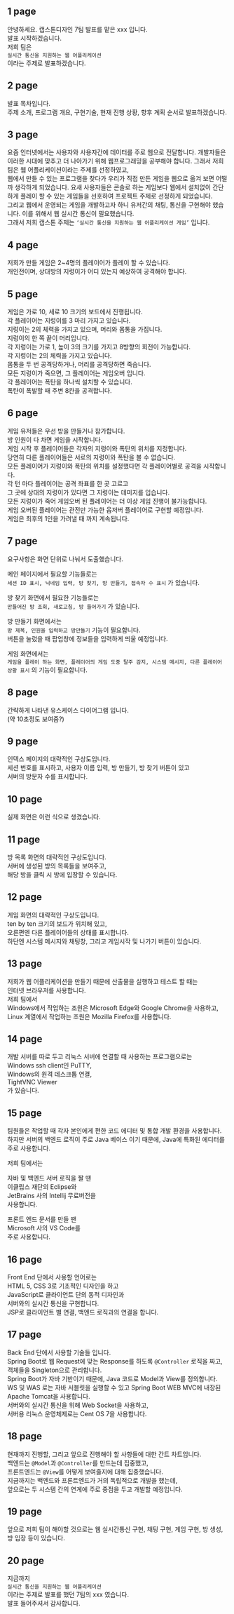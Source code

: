 ## 1 page
안녕하세요. 캡스톤디자인 7팀 발표를 맡은 xxx 입니다.  
발표 시작하겠습니다.  
저희 팀은  
`실시간 통신을 지원하는 웹 어플리케이션`  
이라는 주제로 발표하겠습니다.

## 2 page
발표 목차입니다.  
주제 소개, 프로그램 개요, 구현기술, 현재 진행 상황, 향후 계획 순서로 발표하겠습니다.

## 3 page
요즘 인터넷에서는 사용자와 사용자간에 데이터를 주로 웹으로 전달합니다. 개발자들은 이러한 시대에 맞추고 더 나아가기 위해 웹프로그래밍을 공부해야 합니다. 그래서 저희 팀은 웹 어플리케이션이라는 주제를 선정하였고,  
웹에서 만들 수 있는 프로그램을 찾다가 우리가 직접 만든 게임을 웹으로 옮겨 보면 어떨까 생각하게 되었습니다. 요새 사용자들은 콘솔로 하는 게임보다 웹에서 설치없이 간단하게 플레이 할 수 있는 게임들을 선호하여 프로젝트 주제로 선정하게 되었습니다.  
그리고 웹에서 운영되는 게임을 개발하고자 하니 유저간의 채팅, 통신을 구현해야 했습니다. 이를 위해서 웹 실시간 통신이 필요했습니다.  
그래서 저희 캡스톤 주제는 `‘실시간 통신을 지원하는 웹 어플리케이션 게임’` 입니다.

## 4 page
저희가 만들 게임은 2~4명의 플레이어가 플레이 할 수 있습니다.  
개인전이며, 상대방의 지렁이가 어디 있는지 예상하여 공격해야 합니다.

## 5 page
게임은 가로 10, 세로 10 크기의 보드에서 진행됩니다.  
각 플레이어는 지렁이를 3 마리 가지고 있습니다.  
지렁이는 2의 체력을 가지고 있으며, 머리와 몸통을 가집니다.  
지렁이의 한 쪽 끝이 머리입니다.  
각 지렁이는 가로 1, 높이 3의 크기를 가지고 8방향의 회전이 가능합니다.  
각 지렁이는 2의 체력을 가지고 있습니다.  
몸통을 두 번 공격당하거나, 머리를 공격당하면 죽습니다.  
모든 지렁이가 죽으면, 그 플레이어는 게임오버 입니다.  
각 플레이어는 폭탄을 하나씩 설치할 수 있습니다.  
폭탄이 폭발할 때 주변 8칸을 공격합니다.

## 6 page
게임 유저들은 우선 방을 만들거나 참가합니다.  
방 인원이 다 차면 게임을 시작합니다.  
게임 시작 후 플레이어들은 각자의 지렁이와 폭탄의 위치를 지정합니다.  
당연히 다른 플레이어들은 서로의 지렁이와 폭탄을 볼 수 없습니다.  
모든 플레이어가 지렁이와 폭탄의 위치를 설정했다면 각 플레이어별로 공격을 시작합니다.  
각 턴 마다 플레이어는 공격 좌표를 한 곳 고르고  
그 곳에 상대의 지렁이가 있다면 그 지렁이는 데미지를 입습니다.  
모든 지렁이가 죽어 게임오버 된 플레이어는 더 이상 게임 진행이 불가능합니다.  
게임 오버된 플레이어는 관전만 가능한 옵저버 플레이어로 구현할 예정입니다.  
게임은 최후의 1인을 가려낼 때 까지 계속됩니다.

## 7 page
요구사항은 화면 단위로 나눠서 도출했습니다.  
  
메인 페이지에서 필요할 기능들로는  
`세션 ID 표시, 닉네임 입력, 방 찾기, 방 만들기, 접속자 수 표시` 가 있습니다.  
  
방 찾기 화면에서 필요한 기능들로는  
`만들어진 방 조회, 새로고침, 방 들어가기` 가 있습니다.  
  
방 만들기 화면에서는  
`방 제목, 인원을 입력하고 방만들기` 기능이 필요합니다.  
버튼을 눌렀을 때 팝업창에 정보들을 입력하게 띄울 예정입니다.  
  
게임 화면에서는  
`게임을 플레이 하는 화면, 플레이어의 게임 도중 탈주 감지, 시스템 메시지, 다른 플레이어 상황 표시` 의 기능이 필요합니다.

## 8 page
간략하게 나타낸 유스케이스 다이어그램 입니다.  
(약 10초정도 보여줌?)

## 9 page
인덱스 페이지의 대략적인 구상도입니다.  
세션 번호를 표시하고, 사용자 이름 입력, 방 만들기, 방 찾기 버튼이 있고  
서버의 방문자 수를 표시합니다.

## 10 page
실제 화면은 이런 식으로 생겼습니다.

## 11 page
방 목록 화면의 대략적인 구상도입니다.  
서버에 생성된 방의 목록들을 보여주고,  
해당 방을 클릭 시 방에 입장할 수 있습니다.

## 12 page
게임 화면의 대략적인 구상도입니다.  
ten by ten 크기의 보드가 위치해 있고,  
오른편엔 다른 플레이어들의 상태를 표시합니다.  
하단엔 시스템 메시지와 채팅창, 그리고 게임시작 및 나가기 버튼이 있습니다.

## 13 page
저희가 웹 어플리케이션을 만들기 때문에 산출물을 실행하고 테스트 할 때는  
인터넷 브라우저를 사용합니다.  
저희 팀에서  
Windows에서 작업하는 조원은 Microsoft Edge와 Google Chrome을 사용하고,  
Linux 계열에서 작업하는 조원은 Mozilla Firefox를 사용합니다.

## 14 page
개발 서버를 따로 두고 리눅스 서버에 연결할 때 사용하는 프로그램으로는  
Windows ssh client인 PuTTY,  
Windows의 원격 데스크톱 연결,  
TightVNC Viewer  
가 있습니다.

## 15 page
팀원들은 작업할 때 각자 본인에게 편한 코드 에디터 및 통합 개발 환경을 사용합니다.  
하지만 서버의 백엔드 로직이 주로 Java 베이스 이기 때문에, Java에 특화된 에디터를 주로 사용합니다.  
  
저희 팀에서는  
  
자바 및 백엔드 서버 로직을 짤 땐  
이클립스 재단의 Eclipse와  
JetBrains 사의 Intellij 무료버전을  
사용합니다.
  
프론트 엔드 문서를 만들 땐  
Microsoft 사의 VS Code를  
주로 사용합니다.

## 16 page
Front End 단에서 사용할 언어로는  
HTML 5, CSS 3로 기초적인 디자인을 하고  
JavaScript로 클라이언트 단의 동적 디자인과  
서버와의 실시간 통신을 구현합니다.  
JSP로 클라이언트 별 연결, 백엔드 로직과의 연결을 합니다.

## 17 page
Back End 단에서 사용할 기술들 입니다.  
Spring Boot로 웹 Request에 맞는 Response를 하도록 `@Controller` 로직을 짜고,  
객체들을 Singleton으로 관리합니다.  
Spring Boot가 자바 기반이기 때문에, Java 코드로 Model과 View를 정의합니다.  
WS 및 WAS 로는 자바 서블릿을 실행할 수 있고 Spring Boot WEB MVC에 내장된  
Apache Tomcat을 사용합니다.  
서버와의 실시간 통신을 위해 Web Socket을 사용하고,  
서버용 리눅스 운영체제로는 Cent OS 7을 사용합니다.

## 18 page
현재까지 진행할, 그리고 앞으로 진행해야 할 사항들에 대한 간트 차트입니다.  
백엔드는 `@Model`과 `@Controller`를 만드는데 집중했고,  
프론트엔드는 `@View`를 어떻게 보여줄지에 대해 집중했습니다.  
지금까지는 백엔드와 프론트엔드가 거의 독립적으로 개발을 했는데,  
앞으로는 두 시스템 간의 연계에 주로 중점을 두고 개발할 예정입니다.

## 19 page
앞으로 저희 팀이 해야할 것으로는 웹 실시간통신 구현, 채팅 구현, 게임 구현, 방 생성, 방 입장 등이 있습니다.

## 20 page
지금까지  
`실시간 통신을 지원하는 웹 어플리케이션`  
이라는 주제로 발표를 했던 7팀의 xxx 였습니다.  
발표 들어주셔서 감사합니다.
